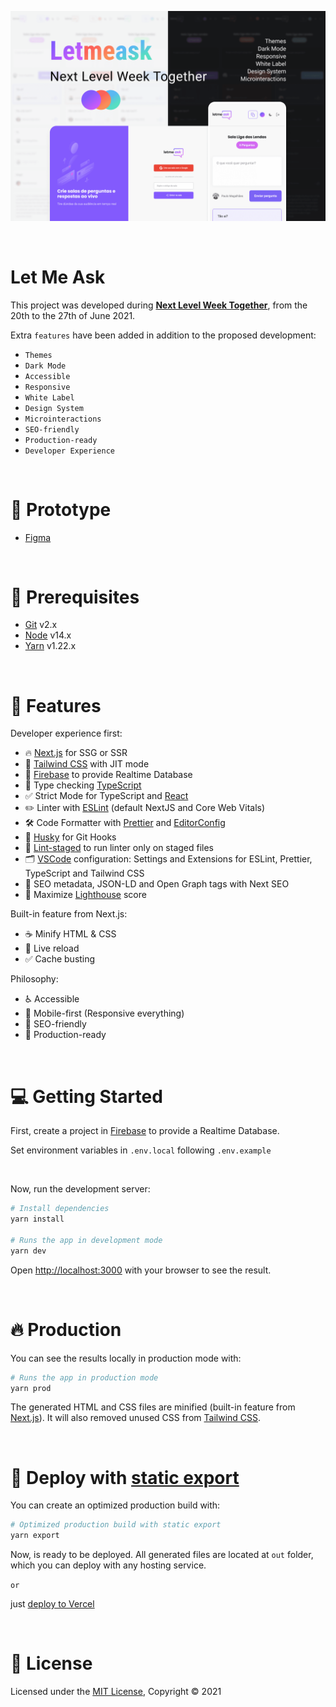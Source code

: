 <p align="center">
    <img alt="Letmeask" src=".github/cover.png" />
</p>

<br />

# Let Me Ask

This project was developed during **[Next Level Week Together](https://nextlevelweek.com/)**, from the 20th to the 27th of June 2021.

Extra `features` have been added in addition to the proposed development:

- `Themes`
- `Dark Mode`
- `Accessible`
- `Responsive`
- `White Label`
- `Design System`
- `Microinteractions`
- `SEO-friendly`
- `Production-ready`
- `Developer Experience`

<br />

# 🎨 Prototype

- [Figma](https://www.figma.com/community/file/1009824839797878169/Letmeask)

<br />

# 📝 Prerequisites

- [Git](https://git-scm.com/) v2.x
- [Node](https://reactjs.org/) v14.x
- [Yarn](https://yarnpkg.com/) v1.22.x

<br />

# 🧪 Features

Developer experience first:

- 🔥 [Next.js](https://nextjs.org) for SSG or SSR
- 🎨 [Tailwind CSS](https://tailwindcss.com) with JIT mode
- 💾 [Firebase](https://firebase.google.com) to provide Realtime Database
- 🎉 Type checking [TypeScript](https://typescriptlang.org)
- ✅ Strict Mode for TypeScript and [React](https://reactjs.org)
- ✏️ Linter with [ESLint](https://eslint.org) (default NextJS and Core Web Vitals)
- 🛠 Code Formatter with [Prettier](https://prettier.io) and [EditorConfig](https://editorconfig.org/)
- 🦊 [Husky](https://typicode.github.io/husky) for Git Hooks
- 🚫 [Lint-staged](https://github.com/okonet/lint-staged) to run linter only on staged files
- 🗂 [VSCode](https://code.visualstudio.com/) configuration: Settings and Extensions for ESLint, Prettier, TypeScript and Tailwind CSS
- 🤖 SEO metadata, JSON-LD and Open Graph tags with Next SEO
- 💯 Maximize [Lighthouse](https://developers.google.com/web/tools/lighthouse) score

Built-in feature from Next.js:

- ☕ Minify HTML & CSS
- 💨 Live reload
- ✅ Cache busting

Philosophy:

- ♿ Accessible
- 📱 Mobile-first (Responsive everything)
- 🤖 SEO-friendly
- 🚀 Production-ready

<br />

# 💻 Getting Started

First, create a project in [Firebase](https://firebase.google.com/) to provide a Realtime Database.

Set environment variables in `.env.local` following `.env.example`

<br />

Now, run the development server:

```bash
# Install dependencies
yarn install

# Runs the app in development mode
yarn dev
```

Open [http://localhost:3000](http://localhost:3000) with your browser to see the result.

<br />

# 🔥 Production

You can see the results locally in production mode with:

```bash
# Runs the app in production mode
yarn prod
```

The generated HTML and CSS files are minified (built-in feature from [Next.js](https://nextjs.org)). It will also removed unused CSS from [Tailwind CSS](https://tailwindcss.com).

<br />

# 🚀 Deploy with [static export](https://nextjs.org/docs/advanced-features/static-html-export)

You can create an optimized production build with:

```bash
# Optimized production build with static export
yarn export
```

Now, is ready to be deployed. All generated files are located at `out` folder, which you can deploy with any hosting service.

`or`

just [deploy to Vercel](https://nextjs.org/learn/basics/deploying-nextjs-app/deploy)

<br />

# 📝 License

Licensed under the [MIT License](LICENSE), Copyright © 2021
